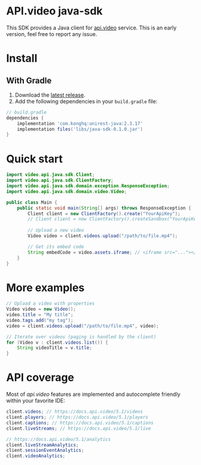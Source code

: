 # API.video java-sdk

This SDK provides a Java client for [api.video](https://api.video/) service.
This is an early version, feel free to report any issue.

# Install

## With Gradle

1. Download the [latest release](https://github.com/apivideo/java-sdk/releases).
2. Add the following dependencies in your `build.gradle` file:

```gradle
// build.gradle
dependencies {
    implementation 'com.konghq:unirest-java:2.3.17'
    implementation files('libs/java-sdk-0.1.0.jar')
}
``` 

# Quick start

```java
import video.api.java.sdk.Client;
import video.api.java.sdk.ClientFactory;
import video.api.java.sdk.domain.exception.ResponseException;
import video.api.java.sdk.domain.video.Video;

public class Main {
    public static void main(String[] args) throws ResponseException {
        Client client = new ClientFactory().create("YourApiKey");
        // Client client = new ClientFactory().createSandbox("YourApiKey");
    
        // Upload a new video
        Video video = client.videos.upload("/path/to/file.mp4");

        // Get its embed code 
        String embedCode = video.assets.iframe; // <iframe src="..."></iframe>
    }
}
```

# More examples
```java
// Upload a video with properties
Video video = new Video();
video.title = "My title";
video.tags.add("my tag");
video = client.videos.upload("/path/to/file.mp4", video);

// Iterate over videos (paging is handled by the client)
for (Video v : client.videos.list()) {
    String videoTitle = v.title;
}
```

# API coverage
Most of _api.video_ features are implemented and autocomplete friendly within your favorite IDE:

```java
client.videos; // https://docs.api.video/5.1/videos
client.players; // https://docs.api.video/5.1/players
client.captions; // https://docs.api.video/5.1/captions
client.liveStreams; // https://docs.api.video/5.1/live

// https://docs.api.video/5.1/analytics
client.liveStreamAnalytics; 
client.sessionEventAnalytics; 
client.videoAnalytics;
```

